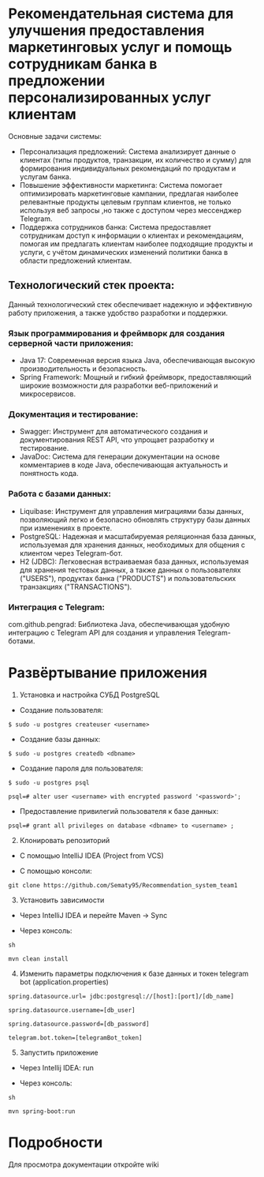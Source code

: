 # Рекомендательная система для улучшения предоставления маркетинговых услуг и помощь сотрудникам банка в предложении персонализированных услуг клиентам

Основные задачи системы:
* Персонализация предложений: Система анализирует данные о клиентах (типы продуктов, транзакции, их количество и сумму) для формирования индивидуальных рекомендаций по продуктам и услугам банка.
* Повышение эффективности маркетинга: Система помогает оптимизировать маркетинговые кампании, предлагая наиболее релевантные продукты целевым группам клиентов, не только используя веб запросы ,но также с доступом через мессенджер Telegram. 
* Поддержка сотрудников банка: Система предоставляет сотрудникам доступ к информации о клиентах и рекомендациям, помогая им предлагать клиентам наиболее подходящие продукты и услуги, с учётом динамических изменений политики банка в области предложений клиентам.

## Технологический стек проекта:

Данный технологический стек обеспечивает надежную и эффективную работу приложения, а также удобство разработки и поддержки.

### Язык программирования и фреймворк для создания серверной части приложения:
* Java 17: Современная версия языка Java, обеспечивающая высокую производительность и безопасность.
* Spring Framework: Мощный и гибкий фреймворк, предоставляющий широкие возможности для разработки веб-приложений и микросервисов.
### Документация и тестирование:
* Swagger: Инструмент для автоматического создания и документирования REST API, что упрощает разработку и тестирование.
* JavaDoc: Система для генерации документации на основе комментариев в коде Java, обеспечивающая актуальность и понятность кода.
### Работа с базами данных:
* Liquibase: Инструмент для управления миграциями базы данных, позволяющий легко и безопасно обновлять структуру базы данных при изменениях в проекте.
* PostgreSQL: Надежная и масштабируемая реляционная база данных, используемая для хранения данных, необходимых для общения с клиентом через Telegram-бот.
* H2 (JDBC): Легковесная встраиваемая база данных, используемая для хранения тестовых данных, а также данных о пользователях ("USERS"), продуктах банка ("PRODUCTS") и пользовательских транзакциях ("TRANSACTIONS").
### Интеграция с Telegram:
com.github.pengrad: Библиотека Java, обеспечивающая удобную интеграцию с Telegram API для создания и управления Telegram-ботами.

# Развёртывание приложения
1. Установка и настройка СУБД PostgreSQL
* Создание пользователя:

```$ sudo -u postgres createuser <username>```

* Создание базы данных:

```$ sudo -u postgres createdb <dbname>```

* Создание пароля для пользователя:

```$ sudo -u postgres psql```

```psql=# alter user <username> with encrypted password '<password>';```

* Предоставление привилегий пользователя к базе данных:

```psql=# grant all privileges on database <dbname> to <username> ;```

2. Клонировать репозиторий

* С помощью IntelliJ IDEA (Project from VCS)

* С помощью консоли:

`git clone https://github.com/Sematy95/Recommendation_system_team1`

3. Установить зависимости

* Через IntelliJ IDEA и перейте Maven -> Sync 

* Через консоль:

```sh```

```mvn clean install```

4. Изменить параметры подключения к базе данных и токен telegram bot (application.properties)

```spring.datasource.url= jdbc:postgresql://[host]:[port]/[db_name]```

```spring.datasource.username=[db_user]```

```spring.datasource.password=[db_password]```

```telegram.bot.token=[telegramBot_token]```

5. Запустить приложение

* Через Intellij IDEA: run

* Через консоль:

```sh```

```mvn spring-boot:run```

# Подробности
Для просмотра документации откройте wiki
